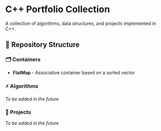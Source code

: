 # C++ Portfolio Collection

A collection of algorithms, data structures, and projects implemented in C++.

## 📁 Repository Structure

### 🗂️ Containers
- **FlatMap** - Associative container based on a sorted vector

### ⚡ Algorithms
*To be added in the future*

### 🚀 Projects
*To be added in the future*
